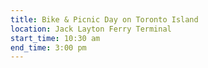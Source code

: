 ```yaml
---
title: Bike & Picnic Day on Toronto Island
location: Jack Layton Ferry Terminal
start_time: 10:30 am
end_time: 3:00 pm
---
```


